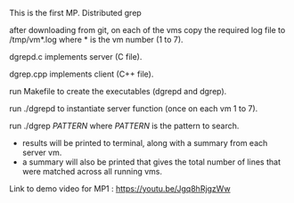 This is the first MP.
Distributed grep

after downloading from git, on each of the vms copy the required log file to /tmp/vm*.log where * is the vm number (1 to 7).

dgrepd.c implements server (C file).

dgrep.cpp implements client (C++ file).

run Makefile to create the executables (dgrepd and dgrep).

run ./dgrepd to instantiate server function (once on each vm 1 to 7).

run ./dgrep $PATTERN$ where $PATTERN$ is the pattern to search.
- results will be printed to terminal, along with a summary from each server vm.
- a summary will also be printed that gives the total number of lines that were matched across all running vms.

Link to demo video for MP1 : 
https://youtu.be/Jgq8hRjgzWw

